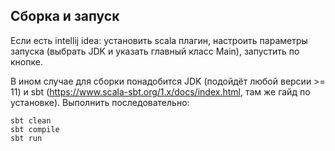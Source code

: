 ## Сборка и запуск

Если есть intellij idea: установить scala плагин, настроить параметры запуска (выбрать JDK и указать главный класс Main), запустить по кнопке.

В ином случае для сборки понадобится JDK (подойдёт любой версии >= 11) и sbt (https://www.scala-sbt.org/1.x/docs/index.html, там же гайд по установке).
Выполнить последовательно:
```
sbt clean
sbt compile
sbt run
```

